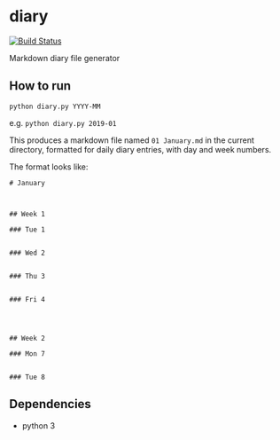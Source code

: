# diary

[![Build Status](https://travis-ci.org/skhg/diary.svg?branch=master)](https://travis-ci.org/skhg/diary)

Markdown diary file generator

## How to run

`python diary.py YYYY-MM`

e.g. `python diary.py 2019-01`

This produces a markdown file named `01 January.md` in the current directory, formatted for daily diary entries, with day and week numbers.

The format looks like:

```
# January



## Week 1

### Tue 1


### Wed 2


### Thu 3


### Fri 4




## Week 2

### Mon 7


### Tue 8
```
## Dependencies

* python 3
